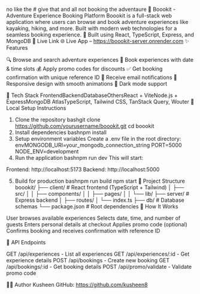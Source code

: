 no like the # give that and all not booking the adventaure 🎯 Boookit - Adventure Experience Booking Platform
Boookit is a full-stack web application where users can browse and book adventure experiences like kayaking, hiking, and more. Built with modern web technologies for a seamless booking experience.
🔧 Built using React, TypeScript, Express, and MongoDB
🔗 Live Link
🌐 Live App – https://boookit-server.onrender.com
✨ Features

🔍 Browse and search adventure experiences
📅 Book experiences with date & time slots
💰 Apply promo codes for discounts
✅ Get booking confirmation with unique reference ID
📧 Receive email notifications
🎨 Responsive design with smooth animations
🌙 Dark mode support

🧰 Tech Stack
FrontendBackendDatabaseOthersReact + ViteNode.js + ExpressMongoDB AtlasTypeScript, Tailwind CSS, TanStack Query, Wouter
🚀 Local Setup Instructions
1. Clone the repository
bashgit clone https://github.com/yourusername/boookit.git
cd boookit
2. Install dependencies
bashnpm install
3. Setup environment variables
Create a .env file in the root directory:
envMONGODB_URI=your_mongodb_connection_string
PORT=5000
NODE_ENV=development
4. Run the application
bashnpm run dev
This will start:

Frontend: http://localhost:5173
Backend: http://localhost:5000

5. Build for production
bashnpm run build
npm start
📁 Project Structure
boookit/
├── client/           # React frontend (TypeScript + Tailwind)
│   ├── src/
│   │   ├── components/
│   │   ├── pages/
│   │   └── lib/
├── server/           # Express backend
│   ├── routes/
│   └── index.ts
├── db/              # Database schemas
└── package.json     # Root dependencies
🎯 How It Works

User browses available experiences
Selects date, time, and number of guests
Enters personal details at checkout
Applies promo code (optional)
Confirms booking and receives confirmation with reference ID

📝 API Endpoints

GET /api/experiences - List all experiences
GET /api/experiences/:id - Get experience details
POST /api/bookings - Create new booking
GET /api/bookings/:id - Get booking details
POST /api/promo/validate - Validate promo code

👨‍💻 Author
Kusheen
GitHub: https://github.com/kusheen8
